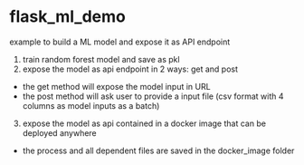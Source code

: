 # flask_ml_demo
example to build a ML model and expose it as API endpoint

1. train random forest model and save as pkl
2. expose the model as api endpoint in 2 ways: get and post
- the get method will expose the model input in URL
- the post method will ask user to provide a input file (csv format with 4 columns as model inputs as a batch)
3. expose the model as api contained in a docker image that can be deployed anywhere
- the process and all dependent files are saved in the docker_image folder